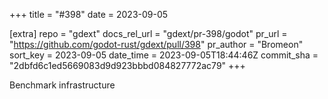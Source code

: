 +++
title = "#398"
date = 2023-09-05

[extra]
repo = "gdext"
docs_rel_url = "gdext/pr-398/godot"
pr_url = "https://github.com/godot-rust/gdext/pull/398"
pr_author = "Bromeon"
sort_key = 2023-09-05
date_time = 2023-09-05T18:44:46Z
commit_sha = "2dbfd6c1ed5669083d9d923bbbd084827772ac79"
+++

Benchmark infrastructure
